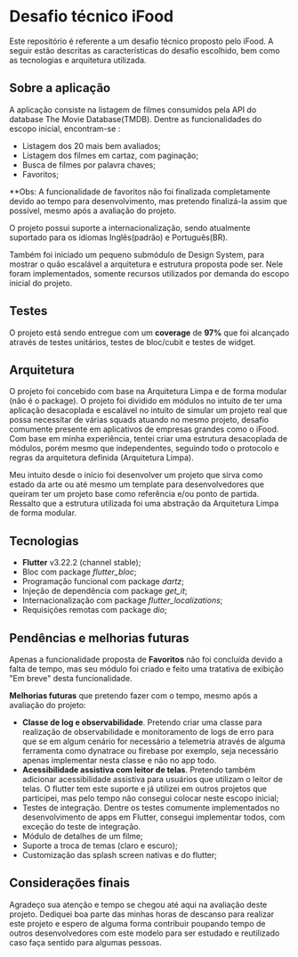 # Desafio técnico iFood

Este repositório é referente a um desafio técnico proposto pelo iFood. A seguir estão descritas as características do desafio escolhido, bem como as tecnologias e arquitetura utilizada. 

## Sobre a aplicação

A aplicação consiste na listagem de filmes consumidos pela API do database The Movie Database(TMDB). Dentre as funcionalidades do escopo inicial, encontram-se :

- Listagem dos 20 mais bem avaliados;
- Listagem dos filmes em cartaz, com paginação;
- Busca de filmes por palavra chaves;
- Favoritos;

 **Obs: A funcionalidade de favoritos não foi finalizada completamente devido ao tempo para desenvolvimento, mas pretendo finalizá-la assim que possível, mesmo após a avaliação do projeto.

  O projeto possui suporte a internacionalização, sendo atualmente suportado para os idiomas Inglês(padrão) e Português(BR).

  Também foi iniciado um pequeno submódulo de Design System, para mostrar o quão escalável a arquitetura e estrutura proposta pode ser. Nele foram implementados, somente recursos utilizados por demanda do escopo inicial do projeto.

## Testes

O projeto está sendo entregue com um **coverage** de **97%** que foi alcançado através de testes unitários, testes de bloc/cubit e testes de widget.

## Arquitetura

O projeto foi concebido com base na Arquitetura Limpa e de forma modular (não é o package). O projeto foi dividido em módulos no intuito de ter uma aplicação desacoplada e escalável no intuito de simular um projeto real que possa necessitar de várias squads atuando no mesmo projeto, desafio comumente presente em aplicativos de empresas grandes como o iFood. Com base em minha experiência, tentei criar uma estrutura desacoplada de módulos, porém mesmo que independentes, seguindo todo o protocolo e regras da arquitetura definida (Arquitetura Limpa).

Meu intuito desde o início foi desenvolver um projeto que sirva como estado da arte ou até mesmo um template para desenvolvedores que queiram ter um projeto base como referência e/ou ponto de partida. Ressalto que a estrutura utilizada foi uma abstração da Arquitetura Limpa de forma modular.

## Tecnologias

- **Flutter** v3.22.2 (channel stable);
- Bloc com package _flutter_bloc_;
- Programação funcional com package _dartz_;
- Injeção de dependência com package _get_it_;
- Internacionalização com package _flutter_localizations_;
- Requisições remotas com package _dio_;

## Pendências e melhorias futuras

Apenas a funcionalidade proposta de **Favoritos** não foi concluída devido a falta de tempo, mas seu módulo foi criado e feito uma tratativa de exibição "Em breve" desta funcionalidade.

**Melhorias futuras** que pretendo fazer com o tempo, mesmo após a avaliação do projeto:

- **Classe de log e observabilidade**. Pretendo criar uma classe para realização de observabilidade e monitoramento de logs de erro para que se em algum cenário for necessário a telemetria através de alguma ferramenta como dynatrace ou firebase por exemplo, seja necessário apenas implementar nesta classe e não no app todo.
- **Acessibilidade assistiva com leitor de telas**. Pretendo também adicionar acessibilidade assistiva para usuários que utilizam o leitor de telas. O flutter tem este suporte e já utilizei em outros projetos que participei, mas pelo tempo não consegui colocar neste escopo inicial;
- Testes de integração. Dentre os testes comumente implementados no desenvolvimento de apps em Flutter, consegui implementar todos, com exceção do teste de integração.
- Módulo de detalhes de um filme;
- Suporte a troca de temas (claro e escuro);
- Customização das splash screen nativas e do flutter;

## Considerações finais
Agradeço sua atenção e tempo se chegou até aqui na avaliação deste projeto. Dediquei boa parte das minhas horas de descanso para realizar este projeto e espero de alguma forma contribuir poupando tempo de outros desenvolvedores com este modelo para ser estudado e reutilizado caso faça sentido para algumas pessoas.
